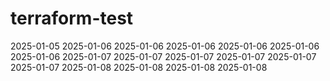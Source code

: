 # terraform-test
2025-01-05
2025-01-06
2025-01-06
2025-01-06
2025-01-06
2025-01-06
2025-01-06
2025-01-07
2025-01-07
2025-01-07
2025-01-07
2025-01-07
2025-01-07
2025-01-08
2025-01-08
2025-01-08
2025-01-08

